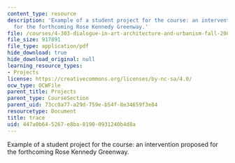 ```yaml
---
content_type: resource
description: 'Example of a student project for the course: an intervention proposed
  for the forthcoming Rose Kennedy Greenway.'
file: /courses/4-303-dialogue-in-art-architecture-and-urbanism-fall-2003/447a0b645267e8ba81900931240b4d8a_timcarrie.pdf
file_size: 917891
file_type: application/pdf
hide_download: true
hide_download_original: null
learning_resource_types:
- Projects
license: https://creativecommons.org/licenses/by-nc-sa/4.0/
ocw_type: OCWFile
parent_title: Projects
parent_type: CourseSection
parent_uid: 73cc0a77-a29d-759e-b54f-8e34659f3e84
resourcetype: Document
title: trace
uid: 447a0b64-5267-e8ba-8190-0931240b4d8a
---
```

Example of a student project for the course: an intervention proposed for the forthcoming Rose Kennedy Greenway.